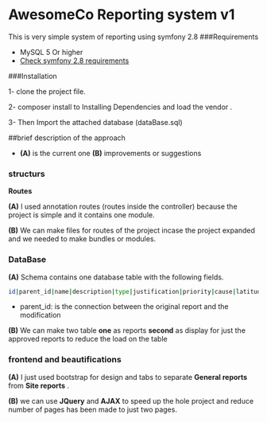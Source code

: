 # AwesomeCo Reporting system v1

This is very simple system of reporting  using symfony 2.8 
###Requirements

* MySQL 5 Or higher
* [Check symfony 2.8 requirements](https://symfony.com/doc/2.8/reference/requirements.html)

###Installation

1- clone the project file.

2- composer install to Installing Dependencies and load the vendor .

3- Then Import the attached database (dataBase.sql)

##brief description of the approach 

- **(A)** is the current one **(B)** improvements or suggestions

### structurs


 
 **Routes**
 
  
  
 **(A)** I used annotation routes (routes inside the controller) because the project is simple and it contains one module.
 
 **(B)** We can make files for routes of the project incase the project expanded and we needed to make bundles or modules.



### DataBase 

**(A)** Schema contains one database table with the following fields.

```bash
id|parent_id|name|description|type|justification|priority|cause|latitude|longitude|approved|created_at|updated_at.
```
- parent_id: is the connection between the original report and the modification

**(B)** We can make two table **one** as reports **second** as display for just the approved reports to reduce the load on the table 

### frontend and beautifications

**(A)** I just used bootstrap for design and tabs to separate **General reports** from **Site reports** .

**(B)** we can use **JQuery** and **AJAX** to speed up the hole project and reduce number of pages has been made to just two pages.

